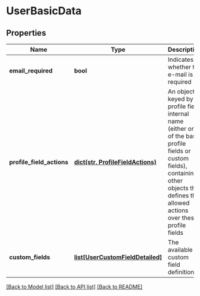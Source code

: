 # UserBasicData

## Properties
Name | Type | Description | Notes
------------ | ------------- | ------------- | -------------
**email_required** | **bool** | Indicates whether the e-mail is required | [optional] 
**profile_field_actions** | [**dict(str, ProfileFieldActions)**](ProfileFieldActions.md) | An object, keyed by profile field internal name (either one of the basic profile fields or custom fields), containing other objects that defines the allowed actions over these profile fields  | [optional] 
**custom_fields** | [**list[UserCustomFieldDetailed]**](UserCustomFieldDetailed.md) | The available custom field definitions | [optional] 

[[Back to Model list]](../README.md#documentation-for-models) [[Back to API list]](../README.md#documentation-for-api-endpoints) [[Back to README]](../README.md)


